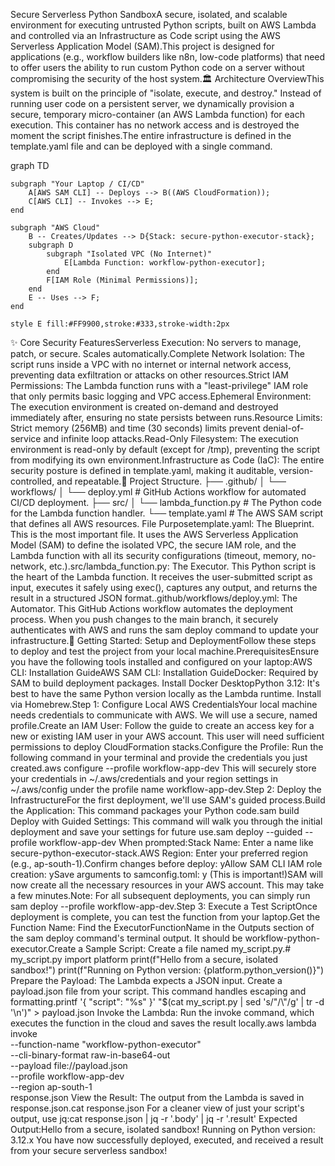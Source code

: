 Secure Serverless Python SandboxA secure, isolated, and scalable environment for executing untrusted Python scripts, built on AWS Lambda and controlled via an Infrastructure as Code script using the AWS Serverless Application Model (SAM).This project is designed for applications (e.g., workflow builders like n8n, low-code platforms) that need to offer users the ability to run custom Python code on a server without compromising the security of the host system.🏛️ Architecture OverviewThis system is built on the principle of "isolate, execute, and destroy." Instead of running user code on a persistent server, we dynamically provision a secure, temporary micro-container (an AWS Lambda function) for each execution. This container has no network access and is destroyed the moment the script finishes.The entire infrastructure is defined in the template.yaml file and can be deployed with a single command.


graph TD

    subgraph "Your Laptop / CI/CD"
        A[AWS SAM CLI] -- Deploys --> B((AWS CloudFormation));
        C[AWS CLI] -- Invokes --> E;
    end

    subgraph "AWS Cloud"
        B -- Creates/Updates --> D{Stack: secure-python-executor-stack};
        subgraph D
            subgraph "Isolated VPC (No Internet)"
                E[Lambda Function: workflow-python-executor];
            end
            F[IAM Role (Minimal Permissions)];
        end
        E -- Uses --> F;
    end

    style E fill:#FF9900,stroke:#333,stroke-width:2px


✨ Core Security FeaturesServerless Execution: No servers to manage, patch, or secure. Scales automatically.Complete Network Isolation: The script runs inside a VPC with no internet or internal network access, preventing data exfiltration or attacks on other resources.Strict IAM Permissions: The Lambda function runs with a "least-privilege" IAM role that only permits basic logging and VPC access.Ephemeral Environment: The execution environment is created on-demand and destroyed immediately after, ensuring no state persists between runs.Resource Limits: Strict memory (256MB) and time (30 seconds) limits prevent denial-of-service and infinite loop attacks.Read-Only Filesystem: The execution environment is read-only by default (except for /tmp), preventing the script from modifying its own environment.Infrastructure as Code (IaC): The entire security posture is defined in template.yaml, making it auditable, version-controlled, and repeatable.📂 Project Structure.
├── .github/
│   └── workflows/
│       └── deploy.yml        # GitHub Actions workflow for automated CI/CD deployment.
├── src/
│   └── lambda_function.py    # The Python code for the Lambda function handler.
└── template.yaml             # The AWS SAM script that defines all AWS resources.
File Purposetemplate.yaml: The Blueprint. This is the most important file. It uses the AWS Serverless Application Model (SAM) to define the isolated VPC, the secure IAM role, and the Lambda function with all its security configurations (timeout, memory, no-network, etc.).src/lambda_function.py: The Executor. This Python script is the heart of the Lambda function. It receives the user-submitted script as input, executes it safely using exec(), captures any output, and returns the result in a structured JSON format..github/workflows/deploy.yml: The Automator. This GitHub Actions workflow automates the deployment process. When you push changes to the main branch, it securely authenticates with AWS and runs the sam deploy command to update your infrastructure.🚀 Getting Started: Setup and DeploymentFollow these steps to deploy and test the project from your local machine.PrerequisitesEnsure you have the following tools installed and configured on your laptop:AWS CLI: Installation GuideAWS SAM CLI: Installation GuideDocker: Required by SAM to build deployment packages. Install Docker DesktopPython 3.12: It's best to have the same Python version locally as the Lambda runtime. Install via Homebrew.Step 1: Configure Local AWS CredentialsYour local machine needs credentials to communicate with AWS. We will use a secure, named profile.Create an IAM User: Follow the guide to create an access key for a new or existing IAM user in your AWS account. This user will need sufficient permissions to deploy CloudFormation stacks.Configure the Profile: Run the following command in your terminal and provide the credentials you just created.aws configure --profile workflow-app-dev
This will securely store your credentials in ~/.aws/credentials and your region settings in ~/.aws/config under the profile name workflow-app-dev.Step 2: Deploy the InfrastructureFor the first deployment, we'll use SAM's guided process.Build the Application: This command packages your Python code.sam build
Deploy with Guided Settings: This command will walk you through the initial deployment and save your settings for future use.sam deploy --guided --profile workflow-app-dev
When prompted:Stack Name: Enter a name like secure-python-executor-stack.AWS Region: Enter your preferred region (e.g., ap-south-1).Confirm changes before deploy: yAllow SAM CLI IAM role creation: ySave arguments to samconfig.toml: y (This is important!)SAM will now create all the necessary resources in your AWS account. This may take a few minutes.Note: For all subsequent deployments, you can simply run sam deploy --profile workflow-app-dev.Step 3: Execute a Test ScriptOnce deployment is complete, you can test the function from your laptop.Get the Function Name: Find the ExecutorFunctionName in the Outputs section of the sam deploy command's terminal output. It should be workflow-python-executor.Create a Sample Script: Create a file named my_script.py.# my_script.py
import platform
print(f"Hello from a secure, isolated sandbox!")
print(f"Running on Python version: {platform.python_version()}")
Prepare the Payload: The Lambda expects a JSON input. Create a payload.json file from your script. This command handles escaping and formatting.printf '{ "script": "%s" }' "$(cat my_script.py | sed 's/"/\\"/g' | tr -d '\n')" > payload.json
Invoke the Lambda: Run the invoke command, which executes the function in the cloud and saves the result locally.aws lambda invoke \
    --function-name "workflow-python-executor" \
    --cli-binary-format raw-in-base64-out \
    --payload file://payload.json \
    --profile workflow-app-dev \
    --region ap-south-1 \
    response.json
View the Result: The output from the Lambda is saved in response.json.cat response.json
For a cleaner view of just your script's output, use jq:cat response.json | jq -r '.body' | jq -r '.result'
Expected Output:Hello from a secure, isolated sandbox!
Running on Python version: 3.12.x
You have now successfully deployed, executed, and received a result from your secure serverless sandbox!

